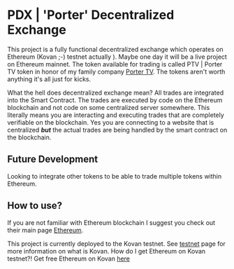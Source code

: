 # PDX | 'Porter' Decentralized Exchange
This project is a fully functional decentralized exchange which operates on Ethereum (Kovan ;-) testnet actually ). Maybe one day it will be a live project on Ethereum mainnet. The token available for trading is called PTV | Porter TV token in honor of my family company [Porter TV]([http://portertv.com/](http://portertv.com/)). The tokens aren't worth anything it's all just for kicks.

What the hell does decentralized exchange mean? All trades are integrated into the Smart Contract. The trades are executed by code on the Ethereum blockchain and not code on some centralized server somewhere. This literally means you are interacting and executing trades that are completely verifiable on the blockchain. Yes you are connecting to a website that is centralized ***but*** the actual trades are being handled by the smart contract on the blockchain.

## Future Development
Looking to integrate other tokens to be able to trade multiple tokens within Ethereum.  

## How to use?
If you are not familiar with Ethereum blockchain I suggest you check out their main page [Ethereum](https://www.ethereum.org/).

This project is currently deployed to the Kovan testnet. See  [testnet]([https://kovan-testnet.github.io/website/](https://kovan-testnet.github.io/website/)) page for more information on what is Kovan.
How do I get Ethereum on Kovan testnet?! Get free Ethereum on Kovan [here]([https://faucet.kovan.network/](https://faucet.kovan.network/))
